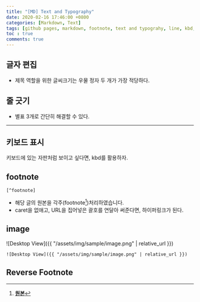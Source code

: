 ```yaml
---
title: "[MD] Text and Typography"
date: 2020-02-16 17:46:00 +0800
categories: [Markdown, Text]
tags: [github pages, markdown, footnote, text and typograhy, line, kbd, image]
toc : true
comments: true
---
```



## 글자 편집
+ 제목 역할을 위한 글씨크기는 우물 정자 두 개가 가장 적당하다.


## 줄 긋기
 + 별표 3개로 간단히 해결할 수 있다.  

***


## 키보드 표시
<kbd>키보드</kbd>에 있는 자판처럼 보이고 싶다면, kbd를 활용하자.


## footnote
```
[^footnote]
```
+ 해당 글의 원본을 각주(footnote[^footnote])처리하였습니다.
+ caret을 없애고, URL을 집어넣은 괄호를 연달아 써준다면, 하이퍼링크가 된다.


## image
![Desktop View]({{ "/assets/img/sample/image.png" | relative_url }})
```
![Desktop View]({{ "/assets/img/sample/image.png" | relative_url }})
```


## Reverse Footnote
[^footnote]: [**원본**](https://github.com/cotes2020/jekyll-theme-chirpy/)  
